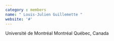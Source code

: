 ```yaml
---
category : members
name: " Louis-Julien Guillemette " 
website: '#'
---
```

Université de Montréal
Montréal Québec, Canada

